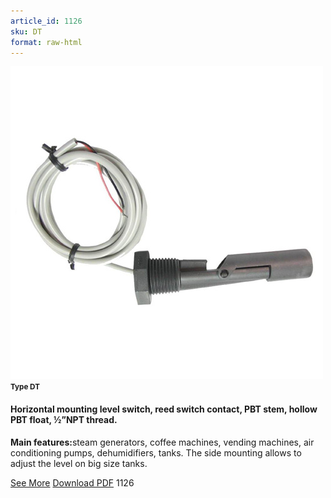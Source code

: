 ```yaml
---
article_id: 1126
sku: DT
format: raw-html
---
```

 <img src="../new-images/DT.jpg" class="card-imgs mb-2">
 <small class="text-grey mb-2"><b>Type DT</b> </small>
 <h4>Horizontal mounting level switch, reed switch contact, PBT stem, hollow PBT float, &#xBD;&#x201D;NPT thread.</h4>
 <p><b>Main features:</b>steam generators, coffee machines, vending machines, air conditioning pumps, dehumidifiers, tanks. The side mounting allows to adjust the level on big size tanks.
 </p>
 <div class="btns">
 <a href="horizontal-mounting-level-switch-type-dt.html" class="btn-red">See More</a>
 <a href="pdf/7-20Reed switch contact20140311.pdf" target="_blank" class="btn-red">Download PDF</a>
 <!-- <a href="http://www.ultimheat.com/cat7.html" target="_blank" class="access-link"> Access full catalogue <i class="fa fa-external-link" aria-hidden="true"></i> </a> -->
 <span class="number-btn">1126</span>
 </div>
 